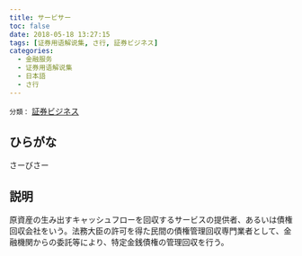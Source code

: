 ```yaml
---
title: サービサー
toc: false
date: 2018-05-18 13:27:15
tags: [证券用语解说集, さ行, 証券ビジネス]
categories:
  - 金融服务
  - 证券用语解说集
  - 日本語
  - さ行
---
```


`分類：` [証券ビジネス](/tags/証券ビジネス/)

## ひらがな

さーびさー

## 説明

原資産の生み出すキャッシュフローを回収するサービスの提供者、あるいは債権回収会社をいう。法務大臣の許可を得た民間の債権管理回収専門業者として、金融機関からの委託等により、特定金銭債権の管理回収を行う。
